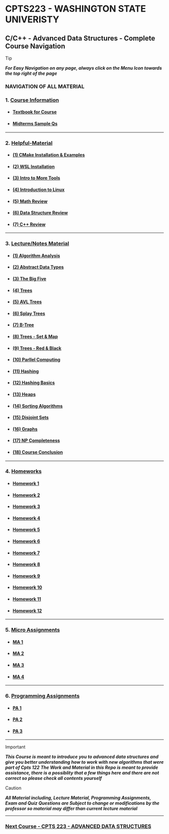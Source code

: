 
# CPTS223 - WASHINGTON STATE UNIVERISTY 
## C/C++ - Advanced Data Structures - Complete Course Navigation

> [!TIP]
> ***For Easy Navigation on any page, always click on the Menu Icon towards the top right of the page***

### NAVIGATION OF ALL MATERIAL 

### 1. [Course Information](https://github.com/MarkShinozaki/CPTS223-AdvancedDataStructuresInCpp/tree/Course-Information)
- #### [Textbook for Course](https://github.com/MarkShinozaki/CPTS223-AdvancedDataStructuresInCpp/tree/TextBook)
- #### [Midterms Sample Qs](https://github.com/MarkShinozaki/CPTS223-AdvancedDataStructuresInCpp/tree/Exams)
---
### 2. [Helpful-Material](https://github.com/MarkShinozaki/CPTS223-AdvancedDataStructuresInCpp/tree/Helpful-Material)

- #### [(1) CMake Installation & Examples](https://github.com/MarkShinozaki/CPTS223-AdvancedDataStructuresInCpp/tree/Helpful-Material/(1)%20CMake%20Installation%20%26%20Example)

- #### [(2) WSL Installation](https://github.com/MarkShinozaki/CPTS223-AdvancedDataStructuresInCpp/tree/Helpful-Material/(2)%20WSL%20Installation)

- #### [(3) Intro to More Tools](https://github.com/MarkShinozaki/CPTS223-AdvancedDataStructuresInCpp/tree/Helpful-Material/(3)%20Introduction%20to%20More%20Tools)

- #### [(4) Introduction to Linux ](https://github.com/MarkShinozaki/CPTS223-AdvancedDataStructuresInCpp/tree/Helpful-Material/(4)%20Introduction%20to%20Linux) 

- #### [(5) Math Review](https://github.com/MarkShinozaki/CPTS223-AdvancedDataStructuresInCpp/tree/Helpful-Material/(5)%20Math%20Review)

- #### [(6) Data Structure Review](https://github.com/MarkShinozaki/CPTS223-AdvancedDataStructuresInCpp/tree/Helpful-Material/(6)%20Data%20Structure%20Review)

- #### [(7) C++ Review](https://github.com/MarkShinozaki/CPTS223-AdvancedDataStructuresInCpp/tree/Helpful-Material/(7)%20C%2B%2B%20Review)



---

### 3. [Lecture/Notes Material](https://github.com/MarkShinozaki/CPTS223-AdvancedDataStructuresInCpp/tree/Lecture-Slides)

- #### [(1) Algorithm Analysis](https://github.com/MarkShinozaki/CPTS223-AdvancedDataStructuresInCpp/tree/Lecture-Slides/(1)%20Algorithm%20Analysis) 

- #### [(2) Abstract Data Types](https://github.com/MarkShinozaki/CPTS223-AdvancedDataStructuresInCpp/tree/Lecture-Slides/(2)%20Abstract%20Data%20Types) 

- #### [(3) The Big Five ](https://github.com/MarkShinozaki/CPTS223-AdvancedDataStructuresInCpp/tree/Lecture-Slides/(3)%20The%20Big%20Five) 

- #### [(4) Trees ](https://github.com/MarkShinozaki/CPTS223-AdvancedDataStructuresInCpp/tree/Lecture-Slides/(4)%20Trees) 

- #### [(5) AVL Trees](https://github.com/MarkShinozaki/CPTS223-AdvancedDataStructuresInCpp/tree/Lecture-Slides/(5)%20AVL%20Trees) 

- #### [(6) Splay Trees ](https://github.com/MarkShinozaki/CPTS223-AdvancedDataStructuresInCpp/tree/Lecture-Slides/(6)%20Splay%20Trees) 

- #### [(7) B-Tree ](https://github.com/MarkShinozaki/CPTS223-AdvancedDataStructuresInCpp/tree/Lecture-Slides/(7)%20B-Tree) 

- #### [(8) Trees - Set & Map ](https://github.com/MarkShinozaki/CPTS223-AdvancedDataStructuresInCpp/tree/Lecture-Slides/(8)%20Trees%20-%20Set%20%26%20Map) 

- #### [(9) Trees - Red & Black ](https://github.com/MarkShinozaki/CPTS223-AdvancedDataStructuresInCpp/tree/Lecture-Slides/(9)%20Trees%20-%20Red-Black) 

- #### [(10) Parllel Computing ](https://github.com/MarkShinozaki/CPTS223-AdvancedDataStructuresInCpp/tree/Lecture-Slides/(10)%20Parallel%20Computing) 

- #### [(11) Hashing ](https://github.com/MarkShinozaki/CPTS223-AdvancedDataStructuresInCpp/tree/Lecture-Slides/(11)%20Hashing) 

- #### [(12) Hashing Basics](https://github.com/MarkShinozaki/CPTS223-AdvancedDataStructuresInCpp/tree/Lecture-Slides/(12)%20Hashing%20Basics) 

- #### [(13) Heaps ](https://github.com/MarkShinozaki/CPTS223-AdvancedDataStructuresInCpp/tree/Lecture-Slides/(13)%20Heaps) 

- #### [(14) Sorting Algorithms ](https://github.com/MarkShinozaki/CPTS223-AdvancedDataStructuresInCpp/tree/Lecture-Slides/(14)%20Sorting%20Algorithms) 

- #### [(15) Disjoint Sets ](https://github.com/MarkShinozaki/CPTS223-AdvancedDataStructuresInCpp/tree/Lecture-Slides/(15)%20Disjoint%20Sets) 

- #### [(16) Graphs ](https://github.com/MarkShinozaki/CPTS223-AdvancedDataStructuresInCpp/tree/Lecture-Slides/(16)%20Graphs) 

- #### [(17) NP Completeness ](https://github.com/MarkShinozaki/CPTS223-AdvancedDataStructuresInCpp/tree/Lecture-Slides/(17)%20NP-Completeness) 

- #### [(18) Course Conclusion ](https://github.com/MarkShinozaki/CPTS223-AdvancedDataStructuresInCpp/tree/Lecture-Slides/(18)%20Course%20Conclusion) 

---

### 4. [Homeworks](https://github.com/MarkShinozaki/CPTS223-AdvancedDataStructuresInCpp/tree/Homeworks)

- #### [Homework 1](https://github.com/MarkShinozaki/CPTS223-AdvancedDataStructuresInCpp/tree/Homeworks/Homework%201)
- #### [Homework 2](https://github.com/MarkShinozaki/CPTS223-AdvancedDataStructuresInCpp/tree/Homeworks/Homework%202/hw2-soln)
- #### [Homework 3](https://github.com/MarkShinozaki/CPTS223-AdvancedDataStructuresInCpp/tree/Homeworks/Homework%203)
- #### [Homework 4](https://github.com/MarkShinozaki/CPTS223-AdvancedDataStructuresInCpp/tree/Homeworks/Homework%204/hw4-soln)
- #### [Homework 5](https://github.com/MarkShinozaki/CPTS223-AdvancedDataStructuresInCpp/tree/Homeworks/Homework%205)
- #### [Homework 6](https://github.com/MarkShinozaki/CPTS223-AdvancedDataStructuresInCpp/tree/Homeworks/Homework%206)
- #### [Homework 7](https://github.com/MarkShinozaki/CPTS223-AdvancedDataStructuresInCpp/tree/Homeworks/Homework%207)
- #### [Homework 8](https://github.com/MarkShinozaki/CPTS223-AdvancedDataStructuresInCpp/tree/Homeworks/Homework%208)
- #### [Homework 9](https://github.com/MarkShinozaki/CPTS223-AdvancedDataStructuresInCpp/tree/Homeworks/Homework%209)
- #### [Homework 10](https://github.com/MarkShinozaki/CPTS223-AdvancedDataStructuresInCpp/tree/Homeworks/Homework%2010)
- #### [Homework 11](https://github.com/MarkShinozaki/CPTS223-AdvancedDataStructuresInCpp/tree/Homeworks/Homework%2011)
- #### [Homework 12](https://github.com/MarkShinozaki/CPTS223-AdvancedDataStructuresInCpp/tree/Homeworks/Homework%2012)


---

### 5. [Micro Assignments](https://github.com/MarkShinozaki/CPTS223-AdvancedDataStructuresInCpp/tree/Micro-Assignments)

- #### [MA 1](https://github.com/MarkShinozaki/CPTS223-AdvancedDataStructuresInCpp/tree/Micro-Assignments/MA%201) 

- #### [MA 2](https://github.com/MarkShinozaki/CPTS223-AdvancedDataStructuresInCpp/tree/Micro-Assignments/MA%202) 

- #### [MA 3](https://github.com/MarkShinozaki/CPTS223-AdvancedDataStructuresInCpp/tree/Micro-Assignments/MA%203)

- #### [MA 4](https://github.com/MarkShinozaki/CPTS223-AdvancedDataStructuresInCpp/tree/Micro-Assignments/MA%204)

--- 

### 6. [Programming Assignments](https://github.com/MarkShinozaki/CPTS223-AdvancedDataStructuresInCpp/tree/Programming-Assignments)

- #### [PA 1](https://github.com/MarkShinozaki/CPTS223-AdvancedDataStructuresInCpp/tree/Programming-Assignments/PA%201) 

- #### [PA 2](https://github.com/MarkShinozaki/CPTS223-AdvancedDataStructuresInCpp/tree/Programming-Assignments/PA%202) 

- #### [PA 3](https://github.com/MarkShinozaki/CPTS223-AdvancedDataStructuresInCpp/tree/Programming-Assignments/PA%203) 

---


> [!IMPORTANT]
> ***This Course is meant to introduce you to advanced data structures and give you better understanding how to work with new algorithms that were part of Cpts 122***
> ***The Work and Material in this Repo is meant to provide assistance, there is a possiblity that a few things here and there are not correct so please check all contents yourself***

> [!CAUTION]
> ***All Material including, Lecture Material, Programming Assignments, Exam and Quiz Questions are Subject to change or modifications by the professor so material may differ than current lecture material***

---

### [Next Course - CPTS 223 - ADVANCED DATA STRUCTURES ](https://github.com/MarkShinozaki/CPTS223-AdvancedDataStructuresInCpp)
